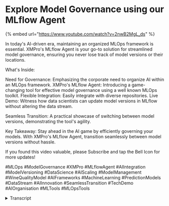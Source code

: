 # Explore Model Governance using our MLflow Agent
{% embed url="https://www.youtube.com/watch?v=2nwB2MgL_ds" %}

In today's AI-driven era, maintaining an organized MLOps framework is essential. XMPro's MLflow Agent is your go-to solution for streamlined model governance, ensuring you never lose track of model versions or their locations.

What's Inside:

Need for Governance: Emphasizing the corporate need to organize AI within an MLOps framework.
XMPro's MLflow Agent: Introducing a game-changing tool for effective model governance using a well known MLOps toolkit.
Flexible Integration: Easily integrate with diverse repositories. 
Live Demo: Witness how data scientists can update model versions in MLflow without altering the data stream. 

Seamless Transition: A practical showcase of switching between model versions, demonstrating the tool's agility.

Key Takeaway:
Stay ahead in the AI game by efficiently governing your models. With XMPro's MLflow Agent, transition seamlessly between model versions without hassle.

If you found this video valuable, please Subscribe and tap the Bell Icon for more updates!

#MLOps #ModelGovernance #XMPro #MLflowAgent #AIIntegration #ModelVersioning #DataScience #AIScaling #ModelManagement #WineQualityModel #AIFrameworks #MachineLearning #PredictionModels #DataStream #AIInnovation #SeamlessTransition #TechDemo #AIOrganisation #MLTools #MLOpsTools
<details>
<summary>Transcript</summary>as AI scales within the organization

corporate guard rails require AI to be

modeled within an mlops framework you

don't want to end up with models stored

in a variety of places and lose track of

which is the latest version or where it

is

located ml flow agent is the first in a

series that enables effective model

governance using a popular mlops tool

set let us know if you are using a

different

repository this empowers data scientists

to promote new model versions within MLF

flow without going back to edit the data

stream let's see this in

action my thanks to Chris for recording

this

demo as soon as I find my

mouse in it we have an mlflow agent

configured to use version one

of a model called wine

quality once the data stream is

published observe that the first event

confirms model version one was used to

make a

prediction now we'll change over to

mlflow and promote version two to

production

going back to the data stream without

reconfiguring or republishing observe

that model version 2 is seamlessly used

to make the next

prediction
</details>